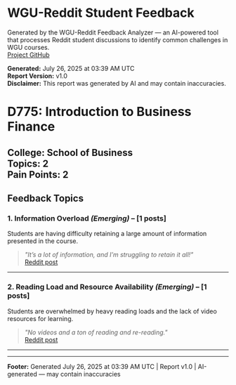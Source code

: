 # WGU-Reddit Student Feedback

Generated by the WGU-Reddit Feedback Analyzer — an AI-powered tool that processes Reddit student discussions to identify common challenges in WGU courses.  
[Project GitHub](https://wgudataninja.github.io/wgu-reddit-monitoring-pipeline/)

**Generated:** July 26, 2025 at 03:39 AM UTC  
**Report Version:** v1.0  
**Disclaimer:** This report was generated by AI and may contain inaccuracies.  
# D775: Introduction to Business Finance
**College:** School of Business  
**Topics:** 2  
**Pain Points:** 2  
---
## Feedback Topics
### 1. Information Overload _(Emerging)_ – [1 posts]
Students are having difficulty retaining a large amount of information presented in the course.  
> _"It’s a lot of information, and I’m struggling to retain it all!"_  
> [Reddit post](https://reddit.com/comments/1jt92gw)  
---
### 2. Reading Load and Resource Availability _(Emerging)_ – [1 posts]
Students are overwhelmed by heavy reading loads and the lack of video resources for learning.  
> _"No videos and a ton of reading and re-reading."_  
> [Reddit post](https://reddit.com/comments/1m3lv0s)  
---
---
**Footer:** Generated July 26, 2025 at 03:39 AM UTC | Report v1.0 | AI-generated — may contain inaccuracies  